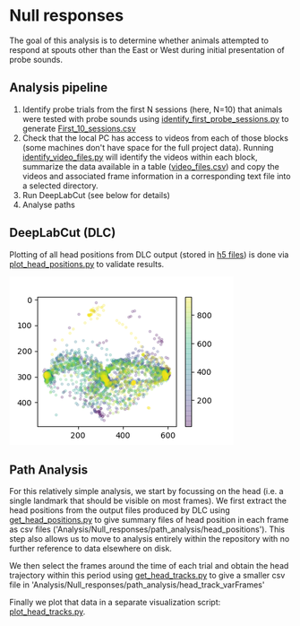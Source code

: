 # Null responses

The goal of this analysis is to determine whether animals attempted to respond at spouts other than the East or West during initial presentation of probe sounds.

## Analysis pipeline
1. Identify probe trials from the first N sessions (here, N=10) that animals were tested with probe sounds using [identify_first_probe_sessions.py](identify_first_probe_sessions.py) to generate [First_10_sessions.csv](First_10_sessions.csv)
2. Check that the local PC has access to videos from each of those blocks (some machines don't have space for the full project data). Running [identify_video_files.py](identify_video_files.py) will identify the videos within each block, summarize the data available in a table ([video_files.csv](video_files.csv)) and copy the videos and associated frame information in a corresponding text file into a selected directory.
3. Run DeepLabCut (see below for details)
4. Analyse paths

## DeepLabCut (DLC)

Plotting of all head positions from DLC output (stored in [h5 files](Analysis/Null_responses/dlc_output)) is done via [plot_head_positions.py](plot_head_positions.py) to validate results.

[<img src="Analysis/Null_responses/path_analysis/images/All_frames/2018-10-03_Track_09-03-35DLC_resnet50_F1700_ProbeTracksDec18shuffle1_330000.png">](Analysis/Null_responses/path_analysis/images/All_frames/2018-10-03_Track_09-03-35DLC_resnet50_F1700_ProbeTracksDec18shuffle1_330000.png)


## Path Analysis

For this relatively simple analysis, we start by focussing on the head (i.e. a single landmark that should be visible on most frames). We first extract the head positions from the output files produced by DLC using [get_head_positions.py](get_head_positions.py) to give summary files of head position in each frame as csv files ('Analysis/Null_responses/path_analysis/head_positions'). This step also allows us to move to analysis entirely within the repository with no further reference to data elsewhere on disk.

We then select the frames around the time of each trial and obtain the head trajectory within this period using [get_head_tracks.py](get_head_tracks.py) to give a smaller csv file in 'Analysis/Null_responses/path_analysis/head_track_varFrames'

Finally we plot that data in a separate visualization script: [plot_head_tracks.py](plot_head_tracks.py).


